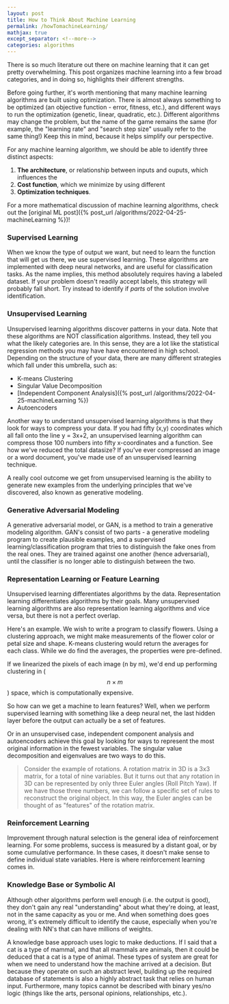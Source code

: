 ```yaml
---
layout: post
title: How to Think About Machine Learning
permalink: /howTomachineLearning/
mathjax: true
except_separator: <!--more-->
categories: algorithms
---
```


There is so much literature out there on machine learning that it can get pretty overwhelming. This post organizes machine learning into a few broad categories, and in doing so, highlights their different strengths. 

<!--more-->

Before going further, it's worth mentioning that many machine learning algorithms are built using optimization. There is almost always something to be optimized (an objective function - error, fitness, etc.), and different ways to run the optimization (genetic, linear, quadratic, etc.). Different algorithms may change the problem, but the name of the game remains the same (for example, the "learning rate" and "search step size" usually refer to the same thing!) Keep this in mind, because it helps simplify our perspective. 

For any machine learning algorithm, we should be able to identify three distinct aspects:
1. **The architecture**, or relationship between inputs and ouputs, which influences the
2. **Cost function**, which we minimize by using different
3. **Optimization techniques**.

For a more mathematical discussion of machine learning algorithms, check out the [original ML post]({% post_url /algorithms/2022-04-25-machineLearning %})!

### Supervised Learning

When we know the type of output we want, but need to learn the function that will get us there, we use supervised learning. These algorithms are implemented with deep neural networks, and are useful for classification tasks. As the name implies, this method absolutely requires having a labeled dataset. If your problem doesn't readily accept labels, this strategy will probably fall short. Try instead to identify if *parts* of the solution involve identification. 

### Unsupervised Learning

Unsupervised learning algorithms discover patterns in your data. Note that these algorithms are NOT classification algorithms. Instead, they tell you what the likely categories are. In this sense, they are a lot like the statistical regression methods you may have have encountered in high school. Depending on the structure of your data, there are many different strategies which fall under this umbrella, such as:

* K-means Clustering
* Singular Value Decomposition
* [Independent Component Analysis]({% post_url /algorithms/2022-04-25-machineLearning %})
* Autoencoders

Another way to understand unsupervised learning algorithms is that they look for ways to compress your data. If you had fifty (x,y) coordinates which all fall onto the line y = 3x+2, an unsupervised learning algorithm can compress those 100 numbers into fifty x-coordinates and a function. See how we've reduced the total datasize? If you've ever compressed an image or a word document, you've made use of an unsupervised learning technique. 

A really cool outcome we get from unsupervised learning is the ability to generate new examples from the underlying principles that we've discovered, also known as generative modeling. 


### Generative Adversarial Modeling

A generative adversarial model, or GAN, is a method to train a generative modeling algorithm. GAN's consist of two parts - a generative modeling program to create plausible examples, and a supervised learning/classification program that tries to distinguish the fake ones from the real ones. They are trained against one another (hence adversarial), until the classifier is no longer able to distinguish between the two. 


### Representation Learning or Feature Learning

Unsupervised learning differentiates algorithms by the data. Representation learning differentiates algorithms by their goals. Many unsupervised learning algorithms are also representation learning algorithms and vice versa, but there is not a perfect overlap. 

Here's an example. We wish to write a program to classify flowers. Using a clustering approach, we might make measurements of the flower color or petal size and shape. K-means clustering would return the averages for each class. While we do find the averages, the properties were pre-defined. 

If we linearized the pixels of each image (n by m), we'd end up performing clustering in ($$n \times m$$) space, which is computationally expensive. 

So how can we get a machine to learn features? Well, when we perform supervised learning with something like a deep neural net, the last hidden layer before the output can actually be a set of features. 

Or in an unsupervised case, independent component analysis and autoencoders achieve this goal by looking for ways to represent the most original information in the fewest variables. The singular value decomposition and eigenvalues are two ways to do this. 

> Consider the example of rotations. A rotation matrix in 3D is a 3x3 matrix, for a total of nine variables. But it turns out that any rotation in 3D can be represented by only three Euler angles (Roll Pitch Yaw). If we have those three numbers, we can follow a specific set of rules to reconstruct the original object. In this way, the Euler angles can be thought of as "features" of the rotation matrix. 


### Reinforcement Learning

Improvement through natural selection is the general idea of reinforcement learning. For some problems, success is measured by a distant goal, or by some cumulative performance. In these cases, it doesn't make sense to define individual state variables. Here is where reinforcement learning comes in. 

### Knowledge Base or Symbolic AI

Although other algorithms perform well enough (i.e. the output is good), they don't gain any real "understanding" about what they're doing, at least, not in the same capacity as you or me. And when something does goes wrong, it's extremely difficult to identify the cause, especially when you're dealing with NN's that can have millions of weights. 

A knowledge base approach uses logic to make deductions. If I said that a cat is a type of mammal, and that all mammals are animals, then it could be deduced that a cat is a type of animal. These types of system are great for when we need to understand how the machine arrived at a decision. But because they operate on such an abstract level, building up the required database of statements is also a highly abstract task that relies on human input. Furthermore, many topics cannot be described with binary yes/no logic (things like the arts, personal opinions, relationships, etc.).





